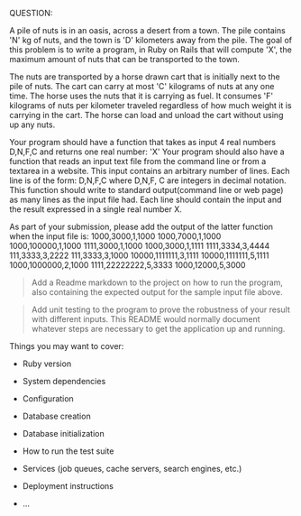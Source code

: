QUESTION:

 A pile of nuts is in an oasis, across a desert from a town. The pile contains 'N' kg of
nuts, and the town is 'D' kilometers away from the pile.
The goal of this problem is to write a program, in Ruby on Rails that will compute 'X', the
maximum amount of nuts that can be transported to the town.

The nuts are transported by a horse drawn cart that is initially next to the pile of nuts. The cart
can carry at most 'C' kilograms of nuts at any one time. The horse uses the nuts that it is
carrying as fuel. It consumes 'F' kilograms of nuts per kilometer traveled regardless of how
much weight it is carrying in the cart. The horse can load and unload the cart without using up
any nuts.

Your program should have a function that takes as input 4 real numbers D,N,F,C and returns
one real number: 'X'
Your program should also have a function that reads an input text file from the command line or
from a textarea in a website. This input contains an arbitrary number of lines. Each line is of the
form: D,N,F,C where D,N,F, C are integers in decimal notation. This function should write to
standard output(command line or web page) as many lines as the input file had. Each line
should contain the input and the result expressed in a single real number X.

As part of your submission, please add the output of the latter function when the input file is:
1000,3000,1,1000
1000,7000,1,1000
1000,100000,1,1000
1111,3000,1,1000
1000,3000,1,1111
1111,3334,3,4444
111,3333,3,2222
111,3333,3,1000
10000,1111111,3,1111
10000,1111111,5,1111
1000,1000000,2,1000
1111,22222222,5,3333
1000,12000,5,3000

>Add a Readme markdown to the project on how to run the program, also containing the
expected output for the sample input file above.

>Add unit testing to the program to prove the robustness of your result with different inputs.
This README would normally document whatever steps are necessary to get the
application up and running.




Things you may want to cover:

* Ruby version

* System dependencies

* Configuration

* Database creation

* Database initialization

* How to run the test suite

* Services (job queues, cache servers, search engines, etc.)

* Deployment instructions

* ...
